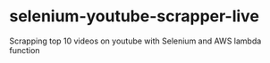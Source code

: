 # selenium-youtube-scrapper-live
Scrapping top 10 videos on youtube with Selenium and AWS lambda function
